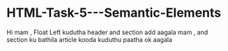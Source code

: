 # HTML-Task-5---Semantic-Elements
Hi mam , Float Left kudutha header and section add aagala mam , and section ku bathila article kooda kuduthu paatha ok aagala  
